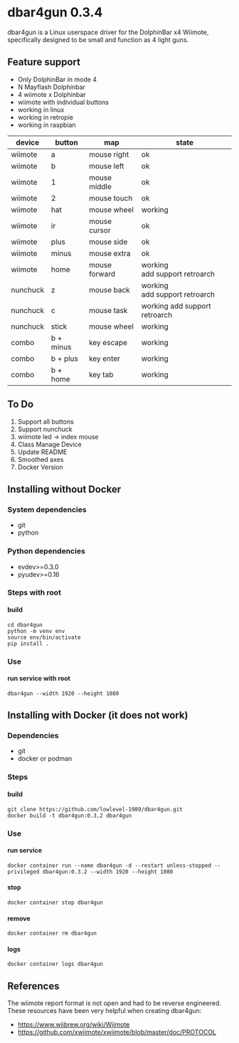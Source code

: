 # dbar4gun 0.3.4

dbar4gun is a Linux userspace driver for the DolphinBar x4 Wiimote, specifically designed to be small and function as 4 light guns.

## Feature support
- Only DolphinBar in mode 4
- N Mayflash Dolphinbar
- 4 wiimote x Dolphinbar
- wiimote with individual buttons
- working in linux
- working in retropie
- working in raspbian

| device    | button    | map           | state                              |
|-----------|-----------|---------------|------------------------------------|
| wiimote   | a         | mouse right   | ok                                 |
| wiimote   | b         | mouse left    | ok                                 |
| wiimote   | 1         | mouse middle  | ok                                 |
| wiimote   | 2         | mouse touch   | ok                                 |
| wiimote   | hat       | mouse wheel   | working                            |
| wiimote   | ir        | mouse cursor  | ok                                 |
| wiimote   | plus      | mouse side    | ok                                 |
| wiimote   | minus     | mouse extra   | ok                                 |
| wiimote   | home      | mouse forward | working<br />add support retroarch |
| nunchuck  | z         | mouse back    | working<br />add support retroarch |
| nunchuck  | c         | mouse task    | working add support retroarch      |
| nunchuck  | stick     | mouse wheel   | working                            |
| combo     | b + minus | key escape    | working                            |
| combo     | b + plus  | key enter     | working                            |
| combo     | b + home  | key tab       | working                            |

## To Do
1. Support all buttons
2. Support nunchuck
3. wiimote led -> index mouse
4. Class Manage Device
5. Update README
6. Smoothed axes
7. Docker Version

## Installing without Docker
### System dependencies
- git
- python
### Python dependencies
- evdev>=0.3.0
- pyudev>=0.16

### Steps with root
#### build
~~~
cd dbar4gun
python -m venv env
source env/bin/activate
pip install .
~~~

### Use
#### run service with root
~~~
dbar4gun --width 1920 --height 1080
~~~

## Installing with Docker (it does not work)
### Dependencies
- git
- docker or podman

### Steps
#### build
~~~
git clone https://github.com/lowlevel-1989/dbar4gun.git
docker build -t dbar4gun:0.3.2 dbar4gun
~~~

### Use
#### run service
~~~
docker container run --name dbar4gun -d --restart unless-stopped --privileged dbar4gun:0.3.2 --width 1920 --height 1080
~~~
#### stop
~~~
docker container stop dbar4gun
~~~
#### remove
~~~
docker container rm dbar4gun
~~~
#### logs
~~~
docker container logs dbar4gun
~~~

## References

The wiimote report format is not open and had to be reverse engineered. These resources have been very helpful when creating dbar4gun:

- <https://www.wiibrew.org/wiki/Wiimote>
- <https://github.com/xwiimote/xwiimote/blob/master/doc/PROTOCOL>
